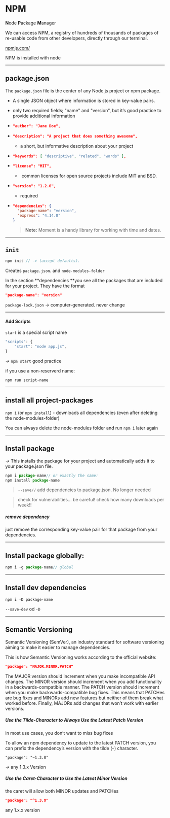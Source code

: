 # NPM

**N**ode **P**ackage **M**anager

We can access NPM, a registry of hundreds of thousands of packages of re-usable code from other developers, directly through our terminal.

[npmjs.com/](https://www.npmjs.com/)

NPM is installed with node

------

## package.json

The `package.json` file is the center of any Node.js project or npm package.

- A single JSON object where information is stored in key-value pairs. 
- only two required fields; "name" and "version", but it’s good practice to provide additional information 

- ```json
  "author": "Jane Doe",
  ```

- ```json
  "description": "A project that does something awesome",
  ```

  - a short, but informative description about your project 

- ```json
  "keywords": [ "descriptive", "related", "words" ],
  ```

- ```json
  "license": "MIT",
  ```

  - ​	 common licenses for open source projects include MIT and BSD.

- ```json
  "version": "1.2.0",
  ```

  - required

- ```json
  "dependencies": {
    "package-name": "version",
    "express": "4.14.0"
  }
  ```

  > **Note:** Moment is a handy library for working with time and dates.

------

##  `init`

```js
npm init // -> (accept defaults).
```

Creates `package.json`. and `node-modules-folder` 

In the section **dependencies **you see all the packages that are included for your project. They have the format

```json
"package-name": "version"
```

`package-lock.json` -> computer-generated. never change

------

#### Add Scripts

`start` is a special script name

```js
"scripts": {
	"start": "node app.js",
}
```

->  `npm start` good practice

if you use a non-reserverd name:

`npm run script-name`

------

## install all project-packages

`npm i`  (or `npm install`) - downloads all dependencies (even after deleting the node-modules-folder)



You can always delete the node-modules folder and run `npm i` later again

------

## Install package

-> This installs the package for your project and automatically adds it to your package.json file.

```js
npm i package-name// or exactly the same:
npm install package-name
```

> `--save//`  add dependencies to package.json. No longer needed

> check for vulnerabilities... be careful!  check how many downloads per week!!

##### remove dependency

just remove the corresponding key-value pair for that package from your dependencies.



------

## Install package globally:

```js
npm i -g package-name// global
```

------

## Install dev dependencies

```
npm i -D package-name
```

`--save-dev` od `-D`

------

## Semantic Versioning

Semantic Versioning (SemVer), an industry standard for software versioning aiming to make it easier to manage dependencies. 

This is how Semantic Versioning works according to the official website:

```json
"package": "MAJOR.MINOR.PATCH"
```

The MAJOR version should increment when you make incompatible API changes. The MINOR version should increment when you add functionality in a backwards-compatible manner. The PATCH version should increment when you make backwards-compatible bug fixes. This means that PATCHes are bug fixes and MINORs add new features but neither of them break what worked before. Finally, MAJORs add changes that won’t work with earlier versions.

##### Use the Tilde-Character to Always Use the Latest Patch Version

 in most use cases, you don’t want to miss bug fixes

To allow an npm dependency to update to the latest PATCH version, you can prefix the dependency’s version with the tilde (`~`) character. 

```
"package": "~1.3.8"
```

-> any 1.3.x Version

##### Use the Caret-Character to Use the Latest Minor Version

the caret will allow both MINOR updates and PATCHes

```json
"package": "^1.3.8"
```

 any 1.x.x version

